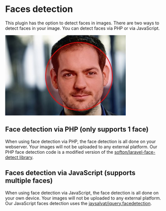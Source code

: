 # Faces detection

This plugin has the option to detect faces in images.
There are two ways to detect faces in your image.
You can detect faces via PHP or via JavaScript.

![Example of faces detection](./assets/face-detection.jpg "Example of face detection")

## Face detection via PHP (only supports 1 face)

When using face detection via PHP, the face detection is all done on your webserver.
Your images will not be uploaded to any external platform.
Our PHP face detection code is a modified version of the [softon/laravel-face-detect library](https://github.com/softon/laravel-face-detect).

## Faces detection via JavaScript (supports multiple faces)

When using face detection via JavaScript, the face detection is all done on your own device.
Your images will not be uploaded to any external platform.
Our JavaScript faces detection uses the [jaysalvat/jquery.facedetection](https://github.com/jaysalvat/jquery.facedetection).
